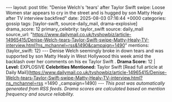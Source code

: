 --- layout: post title: "Denise Welch's 'tears' after Taylor Swift swipe: Loose Women star appears to cry in the street and is hugged by son Matty Healy after TV interview backfired" date: 2025-08-03 07:16:44 +0000 categories: gossip tags: [taylor-swift, source-daily_mail, drama-explosive] drama_score: 12 primary_celebrity: taylor_swift source: daily_mail source_url: "https://www.dailymail.co.uk/tvshowbiz/article-14965415/Denise-Welch-tears-Taylor-Swift-swipe-Matty-Healy-TV-interview.html?ns_mchannel=rss&1490&campaign=1490" mentions: {taylor_swift: 12} --- Denise Welch seemingly broke in down tears and was supported by son Matty Healy in West Hollywood this week amid the backlash over her comments on his ex Taylor Swift . **Drama Score:** 12 | **Level:** EXPLOSIVE **Celebrities Mentioned:** Taylor Swift [Read full article at Daily Mail](https://www.dailymail.co.uk/tvshowbiz/article-14965415/Denise-Welch-tears-Taylor-Swift-swipe-Matty-Healy-TV-interview.html?ns_mchannel=rss =1490 _campaign=1490) --- *This post was automatically generated from RSS feeds. Drama scores are calculated based on mention frequency and source reliability.*